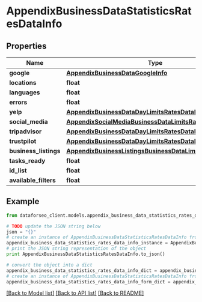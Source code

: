# AppendixBusinessDataStatisticsRatesDataInfo


## Properties

Name | Type | Description | Notes
------------ | ------------- | ------------- | -------------
**google** | [**AppendixBusinessDataGoogleInfo**](AppendixBusinessDataGoogleInfo.md) |  | [optional] 
**locations** | **float** |  | [optional] 
**languages** | **float** |  | [optional] 
**errors** | **float** |  | [optional] 
**yelp** | [**AppendixBusinessDataDayLimitsRatesDataInfo**](AppendixBusinessDataDayLimitsRatesDataInfo.md) |  | [optional] 
**social_media** | [**AppendixSocialMediaBusinessDataLimitsRatesDataInfo**](AppendixSocialMediaBusinessDataLimitsRatesDataInfo.md) |  | [optional] 
**tripadvisor** | [**AppendixBusinessDataDayLimitsRatesDataInfo**](AppendixBusinessDataDayLimitsRatesDataInfo.md) |  | [optional] 
**trustpilot** | [**AppendixBusinessDataDayLimitsRatesDataInfo**](AppendixBusinessDataDayLimitsRatesDataInfo.md) |  | [optional] 
**business_listings** | [**AppendixBusinessListingsBusinessDataLimitsRatesDataInfo**](AppendixBusinessListingsBusinessDataLimitsRatesDataInfo.md) |  | [optional] 
**tasks_ready** | **float** |  | [optional] 
**id_list** | **float** |  | [optional] 
**available_filters** | **float** |  | [optional] 

## Example

```python
from dataforseo_client.models.appendix_business_data_statistics_rates_data_info import AppendixBusinessDataStatisticsRatesDataInfo

# TODO update the JSON string below
json = "{}"
# create an instance of AppendixBusinessDataStatisticsRatesDataInfo from a JSON string
appendix_business_data_statistics_rates_data_info_instance = AppendixBusinessDataStatisticsRatesDataInfo.from_json(json)
# print the JSON string representation of the object
print AppendixBusinessDataStatisticsRatesDataInfo.to_json()

# convert the object into a dict
appendix_business_data_statistics_rates_data_info_dict = appendix_business_data_statistics_rates_data_info_instance.to_dict()
# create an instance of AppendixBusinessDataStatisticsRatesDataInfo from a dict
appendix_business_data_statistics_rates_data_info_form_dict = appendix_business_data_statistics_rates_data_info.from_dict(appendix_business_data_statistics_rates_data_info_dict)
```
[[Back to Model list]](../README.md#documentation-for-models) [[Back to API list]](../README.md#documentation-for-api-endpoints) [[Back to README]](../README.md)


